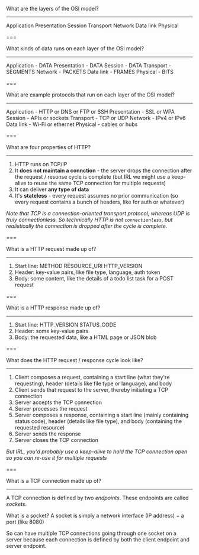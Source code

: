What are the layers of the OSI model?

---

Application
Presentation
Session
Transport
Network
Data link
Physical

===

What kinds of data runs on each layer of the OSI model?

---

Application - DATA
Presentation - DATA
Session - DATA
Transport - SEGMENTS
Network - PACKETS
Data link - FRAMES
Physical - BITS

===

What are example protocols that run on each layer of the OSI model?

---

Application - HTTP or DNS or FTP or SSH
Presentation - SSL or WPA
Session - APIs or sockets
Transport - TCP or UDP
Network - IPv4 or IPv6
Data link - Wi-Fi or ethernet
Physical - cables or hubs

===

What are four properties of HTTP?

---

1. HTTP runs on TCP/IP
2. It **does not maintain a connction** - the server drops the connection after the request / resonse cycle is complete (but IRL we might use a keep-alive to reuse the same TCP connection for multiple requests)
3. It can deliver **any type of data**
4. It's **stateless** - every request assumes no prior communication (so every request contains a bunch of headers, like for auth or whatever)

*Note that TCP is a connection-oriented transport protocol, whereas UDP is truly connectionless. So technically HTTP is not `connectionless`, but realistically the connection is dropped after the cycle is complete.*

===

What is a HTTP request made up of?

---

1. Start line:  METHOD   RESOURCE_URI    HTTP_VERSION
2. Header: key-value pairs, like file type, language, auth token
3. Body: some content, like the details of a todo list task for a POST request

===

What is a HTTP response made up of?

---

1. Start line:  HTTP_VERSION    STATUS_CODE
2. Header: some key-value pairs
3. Body: the requested data, like a HTML page or JSON blob

===

What does the HTTP request / response cycle look like?

---

1. Client composes a request, containing a start line (what they're requesting), header (details like file type or language), and body
2. Client sends that request to the server, thereby initiating a TCP connection
3. Server accepts the TCP connection
4. Server processes the request
5. Server composes a response, containing a start line (mainly containing status code), header (details like file type), and body (containing the requested resource)
6. Server sends the response
7. Server closes the TCP connection

*But IRL, you'd probably use a keep-alive to hold the TCP connection open so you can re-use it for multiple requests*

===

What is a TCP connection made up of?

---

A TCP connection is defined by two *endpoints*. These endpoints are called *sockets*.

What is a socket? A socket is simply a network interface (IP address) + a port (like 8080)

So can have multiple TCP connections going through one socket on a server because each connection is defined by both the client endpoint and server endpoint.

<!-- ===

A

---

B

===

A

---

B

===

A

---

B
 -->
